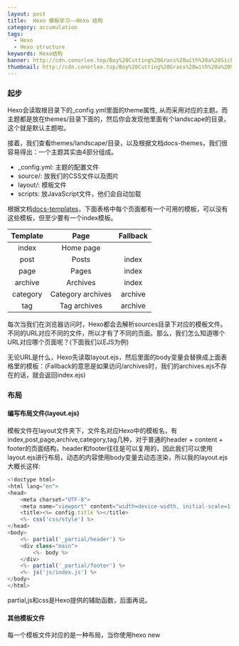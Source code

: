 ```yaml
---
layout: post
title:  Hexo 模板学习——Hexo 结构
category: accumulation
tags:
  - Hexo
  - Hexo structure
keywords: Hexo结构
banner: http://cdn.conorlee.top/Boy%20Cutting%20Grass%20with%20a%20Sickle.jpg
thumbnail: http://cdn.conorlee.top/Boy%20Cutting%20Grass%20with%20a%20Sickle.jpg
---
```


### 起步
Hexo会读取根目录下的_config.yml里面的theme属性, 从而采用对应的主题。而主题都是放在themes/目录下面的，然后你会发现他里面有个landscape的目录，这个就是默认主题啦。

接着，我们查看themes/landscape/目录，以及根据文档docs-themes，我们很容易得出：一个主题其实由4部分组成。

- _config.yml: 主题的配置文件
- source/: 放我们的CSS文件以及图片
- layout/: 模板文件
- scripts: 放JavaScript文件，他们会自动加载

根据文档[docs-templates](https://hexo.io/docs/templates.html)，下面表格中每个页面都有一个可用的模板，可以没有这些模板，但至少要有一个index模板。

<!--more-->

|Template|Page|	Fallback|
|:--------:|:-------:|:--------:|
|index	|Home page | |
|post	|Posts	|index|
|page|	Pages |index|
|archive	|Archives|	index|
|category	|Category archives	|archive|
|tag	|Tag archives|	archive|



每次当我们在浏览器访问时，Hexo都会去解析sources目录下对应的模板文件。不同的URL对应不同的文件，所以才有了不同的页面。那么，我们怎么知道哪个URL对应哪个页面呢？(下面我们以EJS为例)

无论URL是什么，Hexo先读取layout.ejs，然后里面的body变量会替换成上面表格里的模板：(Fallback的意思是如果访问/archives时，我们的archives.ejs不存在的话，就会返回index.ejs)


### 布局
#### 编写布局文件(layout.ejs)

模板文件在layout文件夹下，文件名对应Hexo中的模板名，有index,post,page,archive,category,tag几种，对于普通的header + content + footer的页面结构，header和footer往往是可以复用的，因此我们可以使用layout.ejs进行布局，动态的内容使用body变量去动态渲染，所以我的layout.ejs大概长这样:

~~~ JavaScript
<!doctype html>
<html lang="en">
<head>
    <meta charset="UTF-8">
    <meta name="viewport" content="width=device-width, initial-scale=1.0, user-scalable=no"/>
    <title><%= config.title %></title>
    <%- css('css/style') %>
</head>
<body>
    <%- partial('_partial/header') %>
    <div class="main">
        <%- body %>
    </div>
    <%- partial('_partial/footer') %>
    <%- js('js/index.js') %>
</body>
</html>
~~~

partial,js和css是Hexo提供的辅助函数，后面再说。

#### 其他模板文件

每一个模板文件对应的是一种布局，当你使用hexo new <title>的时候，其实忽略了一个参数，完整的命令是hexo new [layout] <title>，这个layout就决定了文章使用何种方式布局，比如创建一个自己简介的About页面，hexo new page "about"其实就是使用了page布局。每种布局对应到我们的模板文件上就是index.ejs(首页),post.ejs(文章),archive.ejs(归档),tag.ejs(标签归档),page.ejs(分页)。

##### index.ejs

首页一般是一些博文的摘要和一个分页器，通过Hexo的page变量拿到页面的数据渲染即可，这里我们不直接在index.ejs中写HTML结构，新建一个_partial/article.ejs，将文章数据传给子模板渲染，然后再额外传入一个参数{index: true}，对后面的post.ejs和page.ejs加以区分，让子模板能正确渲染。最后，index.ejs大致是这样的:

~~~ JavaScript
//index.ejs
<% page.posts.each(function(post, index){ %>
    <%- partial('_partial/article', {index: true, post: post}) %>
<% }) %>
<div class="pagination">
    <%- paginator({ total: Math.ceil(site.posts.length / config.per_page)}) %>
</div>
~~~
##### post.ejs

文章模板和首页差不多，只是对应的是一篇具体的文章，所以就把文章传入，再额外传入{index: false}告诉子模板不要按首页的方式去渲染就好了。就一行代码(因为都在子模板里 XD

~~~ JavaScript
//post.ejs
<%- partial('_partial/article', {index: false, post: page}) %>
~~~
##### page.ejs

我个人对Page模板其实是有点懵逼的，在我自己的实践中是添加about(hexo new page "about")页面后，访问/about会走分页布局，实际上这个页面对应的内容是/source/about里的index.md，也相当于对文章的渲染，因此我把Page模板也写成了和文章模板一样:

~~~ JavaScript
//page.ejs
<%- partial('_partial/article', {index: false, post: page}) %>
_partial/article.ejs
~~~
前面一共有三处共用了article模板，另外page和post的一样的，所以实际上只有两种情况:主页(index: true)和非主页(index: false)。对应的_partial/article.ejs里只要判断这个值就可以正确渲染了，基本结构如下：

~~~ JavaScript
//_partial/article.ejs
<% if(index){ %>
    //index logic...
<% }else{ %>
    //post or page logic...
<% } %>
~~~

##### tag.ejs

标签归档页内容很少，直接用Hexo的辅助函数list_tags生成一个标签的列表就ok了:

~~~ JavaScript
//tag.ejs
<%- list_tags() %>
~~~
归档页模板和首页差不多，归档页只需要展示文章标题和最后的分页器就好:

~~~ JavaScript
//archive.ejs
<div class="archive">
  <% var lastyear; %>
  <% page.posts.each(function(post){ %>
    <% var year = post.date.year() %>
    <% if(lastyear !== year){ %>
      <h4 class="year"><%= year %></h4>
      <% lastyear = year %>
    <% } %>
    <div class="archive_item">
      <a class="title" href="<%- url_for(post.path) %>"><%= post.title %></a>
      <span class="date"><%= post.date.format('YYYY-MM-DD') %></span>
    </div>
  <% }) %>
  <div class="pagination">
    <%- paginator({ total: Math.ceil(site.posts.length / config.per_page)}) %>
  </div>
</div>
~~~
至此，模板文件就写好了，对于category模板就放弃了，感觉比较鸡肋。。。

### 变量
其实在模板文件中我们已经看到了page.post,site.posts.length,config.per_page等等，页面的内容就是根据这些变量获取的，由Hexo提供，拿来直接用，Hexo提供了很多变量，但不是都很常用，一般就用到以下变量:

- site: 对应整个网站的变量，一般会用到site.posts.length制作分页器

- page: 对应当前页面的信息，例如我在index.ejs中使用page.posts获取了当前页面的所有文章而不是使用site.posts。

- config: 博客的配置信息，博客根目录下的_config.yml。

- theme: 主题的配置信息，对于主题根目录下的_config.yml。

#### 辅助函数(Helper)
制作一个分页器，我们需要知道文章的总数和每页展示的文章数，然后通过循环生成每个link标签，还要根据当前页面判断link标签的active状态，但是在Hexo中这些都不用我们自己来做了!Hexo提供了**paginator**这一辅助函数帮助我们生成分页器，只需要将文章总数site.posts.length和每页文章数config.per_page传入就可以生成了。

##### 其他的Helper:

- **list_tags([options])**: 快速生成标签列表

- **js(path/to/js), css(path/to/css)** 用来载入静态资源，path可以是字符串或数组(载入多个资源)，默认会去source文件夹下去找。

- **partial(path/to/partial)** 引用字模板，默认会去layout文件夹下找。

### 样式
知道了Hexo的渲染方式，我们就可以使用HTML标签+CSS样式个性化我们的主题了，推荐大家使用CSS预处理语言的一种来写样式，这样就可以通过预处理语言自身的特点让样式更灵活。

### 其他
#### 添加对多说和Disqus的支持

评论是很常用的功能，不如就直接在我们的主题里支持了，然后通过配置变量决定是否开启，评论区跟在文章内容下面，对于这种三方的代码块，最好也以partial的方式提取出来，方便移除或是替换。

~~~ JavaScript
//_partial/article.ejs
<section class='post-content'>
    <%- post.content %>
</section>
//评论部分，post.comments判断是否开启评论，config.duoshuo_shortname
和config.disqus_shortname来判断启用那种评论插件，这里优先判断了多说
<% if(post.comments){ %>
    <section id="comments">
    <% if (config.duoshuo_shortname){ %>
            <%- partial('_partial/duoshuo') %>
        <% }else if(config.disqus_shortname){ %>
            <%- partial('_partial/disqus') %>
        <% } %>
    </section>
<% } %>
~~~
再将多说和Disqus提供的js脚本代码放在**_partial/duoshuo.ejs和_partial/disqus.ejs**下就ok了~

#### 使用highlight.js提供代码高亮

highlight.js提供了多种语言的支持和多种皮肤，用法也很简单，载入文件后调用初始化方法，一切都帮你搞定，对于使用那种皮肤，喜好因人而异，我们干脆在主题的配置文件中做成配置项让用户自己选择:

~~~ JavaScript
//showonne/_config.yml

...other configs

# highlight.js
highlight_theme: zenburn
~~~
对应的layout.ejs中:

~~~ JavaScript
<link rel="stylesheet" href="//cdnjs.cloudflare.com/ajax/libs/highlight.js/9.4.0/styles/<%= theme.highlight_theme %>.min.css">
~~~
样式文件通过CDN引入，因为不同皮肤对应不同的文件名，所以十分灵活。

### 最后
当初是对应着landscape照葫芦画瓢写的，最近回头来发现一些不合理的地方，所以就又改了改，也对应着写了这么一篇总结，接下来准备再把样式划分一下，对于颜色这类样式通过变量的方式提取出来，也变得可配置，能让主题更灵活一些。

### 参考资源
